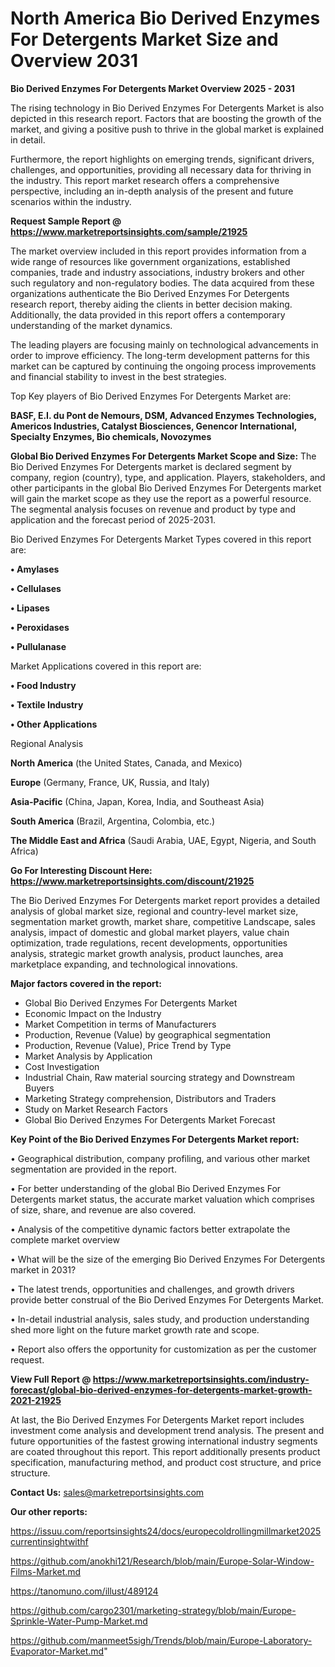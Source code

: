 # North America Bio Derived Enzymes For Detergents Market Size and Overview 2031

<Strong> Bio Derived Enzymes For Detergents Market Overview 2025 - 2031</strong>

The rising technology in Bio Derived Enzymes For Detergents Market is also depicted in this research report. Factors that are boosting the growth of the market, and giving a positive push to thrive in the global market is explained in detail.

Furthermore, the report highlights on emerging trends, significant drivers, challenges, and opportunities, providing all necessary data for thriving in the industry. This report market research offers a comprehensive perspective, including an in-depth analysis of the present and future scenarios within the industry.

<strong>Request Sample Report @ <a href=https://www.marketreportsinsights.com/sample/21925>https://www.marketreportsinsights.com/sample/21925</a></strong>

The market overview included in this report provides information from a wide range of resources like government organizations, established companies, trade and industry associations, industry brokers and other such regulatory and non-regulatory bodies. The data acquired from these organizations authenticate the Bio Derived Enzymes For Detergents research report, thereby aiding the clients in better decision making. Additionally, the data provided in this report offers a contemporary understanding of the market dynamics.

The leading players are focusing mainly on technological advancements in order to improve efficiency. The long-term development patterns for this market can be captured by continuing the ongoing process improvements and financial stability to invest in the best strategies.

Top Key players of Bio Derived Enzymes For Detergents Market are:

<strong>BASF, E.I. du Pont de Nemours, DSM, Advanced Enzymes Technologies, Americos Industries, Catalyst Biosciences, Genencor International, Specialty Enzymes, Bio chemicals, Novozymes</strong>

<strong><b>Global Bio Derived Enzymes For Detergents Market Scope and Size:</b></strong>
The Bio Derived Enzymes For Detergents market is declared segment by company, region (country), type, and application. Players, stakeholders, and other participants in the global Bio Derived Enzymes For Detergents market will gain the market scope as they use the report as a powerful resource. The segmental analysis focuses on revenue and product by type and application and the forecast period of 2025-2031.

Bio Derived Enzymes For Detergents Market Types covered in this report are:

<strong>• Amylases

• Cellulases

• Lipases

• Peroxidases

• Pullulanase</strong>

Market Applications covered in this report are:

<strong>• Food Industry

• Textile Industry

• Other Applications</strong> 

Regional Analysis

<strong>North America</strong> (the United States, Canada, and Mexico)

<strong>Europe</strong> (Germany, France, UK, Russia, and Italy)

<strong>Asia-Pacific</strong> (China, Japan, Korea, India, and Southeast Asia)

<strong>South America</strong> (Brazil, Argentina, Colombia, etc.)

<strong>The Middle East and Africa</strong> (Saudi Arabia, UAE, Egypt, Nigeria, and South Africa)

<strong>Go For Interesting Discount Here: <a href=https://www.marketreportsinsights.com/discount/21925>https://www.marketreportsinsights.com/discount/21925</a></strong>

The Bio Derived Enzymes For Detergents market report provides a detailed analysis of global market size, regional and country-level market size, segmentation market growth, market share, competitive Landscape, sales analysis, impact of domestic and global market players, value chain optimization, trade regulations, recent developments, opportunities analysis, strategic market growth analysis, product launches, area marketplace expanding, and technological innovations.

<strong><b>Major factors covered in the report:</b></strong>
<ul>
  <li>Global Bio Derived Enzymes For Detergents Market </li>
  <li>Economic Impact on the Industry</li>
  <li>Market Competition in terms of Manufacturers</li>
  <li>Production, Revenue (Value) by geographical segmentation</li>
  <li>Production, Revenue (Value), Price Trend by Type</li>
  <li>Market Analysis by Application</li>
  <li>Cost Investigation</li>
  <li>Industrial Chain, Raw material sourcing strategy and Downstream Buyers</li>
  <li>Marketing Strategy comprehension, Distributors and Traders</li>
  <li>Study on Market Research Factors</li>
  <li>Global Bio Derived Enzymes For Detergents Market Forecast</li>
</ul>

<strong><b>Key Point of the Bio Derived Enzymes For Detergents Market report:</b></strong>

• Geographical distribution, company profiling, and various other market segmentation are provided in the report.

• For better understanding of the global Bio Derived Enzymes For Detergents market status, the accurate market valuation which comprises of size, share, and revenue are also covered.

• Analysis of the competitive dynamic factors better extrapolate the complete market overview

• What will be the size of the emerging Bio Derived Enzymes For Detergents market in 2031?

• The latest trends, opportunities and challenges, and growth drivers provide better construal of the Bio Derived Enzymes For Detergents Market.

• In-detail industrial analysis, sales study, and production understanding shed more light on the future market growth rate and scope.

• Report also offers the opportunity for customization as per the customer request.

<strong><b>View Full Report @ <a href=https://www.marketreportsinsights.com/industry-forecast/global-bio-derived-enzymes-for-detergents-market-growth-2021-21925>https://www.marketreportsinsights.com/industry-forecast/global-bio-derived-enzymes-for-detergents-market-growth-2021-21925</a></b></strong>


At last, the Bio Derived Enzymes For Detergents Market report includes investment come analysis and development trend analysis. The present and future opportunities of the fastest growing international industry segments are coated throughout this report. This report additionally presents product specification, manufacturing method, and product cost structure, and price structure.

<strong>Contact Us:</strong>
sales@marketreportsinsights.com

<strong>Our other reports:</strong>

<a href=https://issuu.com/reportsinsights24/docs/europecoldrollingmillmarket2025currentinsightwithf>https://issuu.com/reportsinsights24/docs/europecoldrollingmillmarket2025currentinsightwithf</a>

<a href=https://github.com/anokhi121/Research/blob/main/Europe-Solar-Window-Films-Market.md>https://github.com/anokhi121/Research/blob/main/Europe-Solar-Window-Films-Market.md</a>

<a href=https://tanomuno.com/illust/489124>https://tanomuno.com/illust/489124</a>

<a href=https://github.com/cargo2301/marketing-strategy/blob/main/Europe-Sprinkle-Water-Pump-Market.md>https://github.com/cargo2301/marketing-strategy/blob/main/Europe-Sprinkle-Water-Pump-Market.md</a>

<a href=https://github.com/manmeet5sigh/Trends/blob/main/Europe-Laboratory-Evaporator-Market.md>https://github.com/manmeet5sigh/Trends/blob/main/Europe-Laboratory-Evaporator-Market.md</a>"
